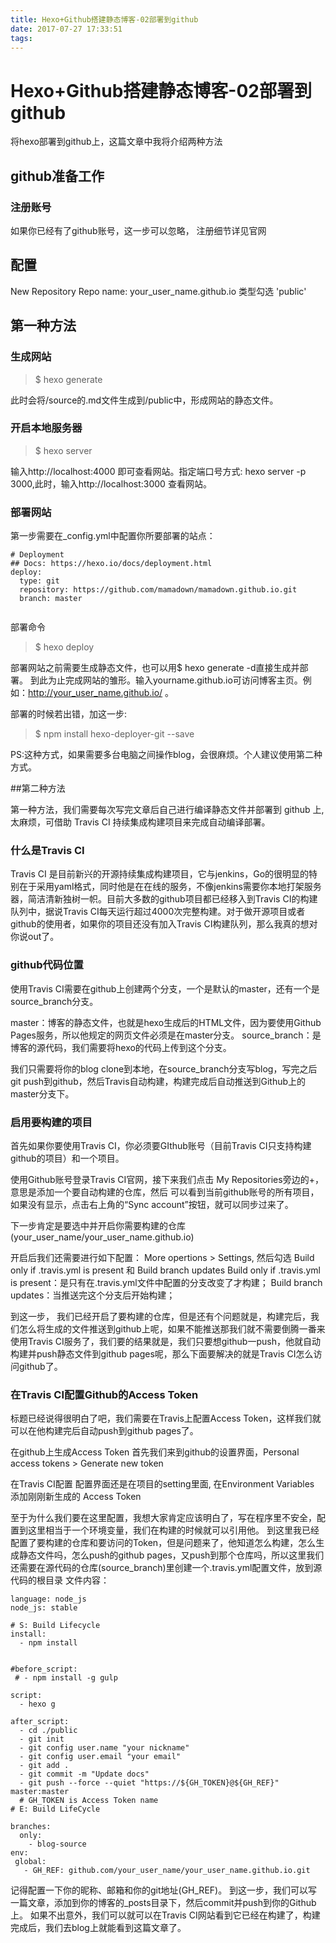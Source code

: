 ```yaml
---
title: Hexo+Github搭建静态博客-02部署到github
date: 2017-07-27 17:33:51
tags:
---
```


# Hexo+Github搭建静态博客-02部署到github

将hexo部署到github上，这篇文章中我将介绍两种方法

## github准备工作

### 注册账号
如果你已经有了github账号，这一步可以忽略， 注册细节详见官网

## 配置
New Repository
Repo name: your_user_name.github.io
类型勾选 'public'

## 第一种方法

### 生成网站
>$ hexo generate

此时会将/source的.md文件生成到/public中，形成网站的静态文件。

### 开启本地服务器
>$ hexo server

输入http://localhost:4000 即可查看网站。指定端口号方式: hexo server -p 3000,此时，输入http://localhost:3000 查看网站。

### 部署网站

第一步需要在_config.yml中配置你所要部署的站点：
```
# Deployment
## Docs: https://hexo.io/docs/deployment.html
deploy:
  type: git
  repository: https://github.com/mamadown/mamadown.github.io.git
  branch: master
  
```

部署命令
>$ hexo deploy

部署网站之前需要生成静态文件，也可以用$ hexo generate -d直接生成并部署。
到此为止完成网站的雏形。输入yourname.github.io可访问博客主页。例如：http://your_user_name.github.io/ 。

部署的时候若出错，加这一步:
>$ npm install hexo-deployer-git --save

PS:这种方式，如果需要多台电脑之间操作blog，会很麻烦。个人建议使用第二种方式。


##第二种方法

第一种方法，我们需要每次写完文章后自己进行编译静态文件并部署到  github 上, 太麻烦，可借助 Travis CI 持续集成构建项目来完成自动编译部署。

### 什么是Travis CI

Travis CI 是目前新兴的开源持续集成构建项目，它与jenkins，Go的很明显的特别在于采用yaml格式，同时他是在在线的服务，不像jenkins需要你本地打架服务器，简洁清新独树一帜。目前大多数的github项目都已经移入到Travis CI的构建队列中，据说Travis CI每天运行超过4000次完整构建。对于做开源项目或者github的使用者，如果你的项目还没有加入Travis CI构建队列，那么我真的想对你说out了。

### github代码位置

使用Travis CI需要在github上创建两个分支，一个是默认的master，还有一个是source_branch分支。

master：博客的静态文件，也就是hexo生成后的HTML文件，因为要使用Github Pages服务，所以他规定的网页文件必须是在master分支。
source_branch：是博客的源代码，我们需要将hexo的代码上传到这个分支。

我们只需要将你的blog clone到本地，在source_branch分支写blog，写完之后 git push到github，然后Travis自动构建，构建完成后自动推送到Github上的master分支下。

### 启用要构建的项目

首先如果你要使用Travis CI，你必须要GIthub账号（目前Travis CI只支持构建github的项目）和一个项目。

使用Github账号登录Travis CI官网，接下来我们点击 My Repositories旁边的+，意思是添加一个要自动构建的仓库，然后
可以看到当前github账号的所有项目，如果没有显示，点击右上角的“Sync account”按钮，就可以同步过来了。

下一步肯定是要选中并开启你需要构建的仓库(your_user_name/your_user_name.github.io)

开启后我们还需要进行如下配置：
More opertions > Settings, 然后勾选 Build only if .travis.yml is present 和 Build branch updates
Build only if .travis.yml is present：是只有在.travis.yml文件中配置的分支改变了才构建；
Build branch updates：当推送完这个分支后开始构建；

到这一步， 我们已经开启了要构建的仓库，但是还有个问题就是，构建完后，我们怎么将生成的文件推送到github上呢，如果不能推送那我们就不需要倒腾一番来使用Travis CI服务了，我们要的结果就是，我们只要想github一push，他就自动构建并push静态文件到github pages呢，那么下面要解决的就是Travis CI怎么访问github了。

### 在Travis CI配置Github的Access Token

标题已经说得很明白了吧，我们需要在Travis上配置Access Token，这样我们就可以在他构建完后自动push到github pages了。

在github上生成Access Token
首先我们来到github的设置界面，Personal access tokens > Generate new token

在Travis CI配置
配置界面还是在项目的setting里面, 在Environment Variables 添加刚刚新生成的 Access Token

至于为什么我们要在这里配置，我想大家肯定应该明白了，写在程序里不安全，配置到这里相当于一个环境变量，我们在构建的时候就可以引用他。
到这里我已经配置了要构建的仓库和要访问的Token，但是问题来了，他知道怎么构建，怎么生成静态文件吗，怎么push的github pages，又push到那个仓库吗，所以这里我们还需要在源代码的仓库(source_branch)里创建一个.travis.yml配置文件，放到源代码的根目录
文件内容：
```
language: node_js
node_js: stable

# S: Build Lifecycle
install:
  - npm install


#before_script:
 # - npm install -g gulp

script:
  - hexo g

after_script:
  - cd ./public
  - git init
  - git config user.name "your nickname"
  - git config user.email "your email"
  - git add .
  - git commit -m "Update docs"
  - git push --force --quiet "https://${GH_TOKEN}@${GH_REF}" master:master
  # GH_TOKEN is Access Token name
# E: Build LifeCycle

branches:
  only:
    - blog-source
env:
 global:
   - GH_REF: github.com/your_user_name/your_user_name.github.io.git

```

记得配置一下你的昵称、邮箱和你的git地址(GH_REF)。
到这一步，我们可以写一篇文章，添加到你的博客的_posts目录下，然后commit并push到你的Github上。
如果不出意外，我们可以就可以在Travis CI网站看到它已经在构建了，构建完成后，我们去blog上就能看到这篇文章了。
